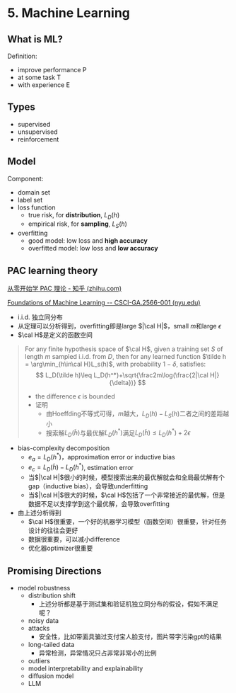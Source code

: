 # 5. Machine Learning



## What is ML?

Definition: 

- improve performance P
- at some task T
- with experience E



## Types

- supervised
- unsupervised
- reinforcement



## Model

Component: 

- domain set
- label set
- loss function
  - true risk, for **distribution**, $L_D(h)$
  - empirical risk, for **sampling**, $L_S(h)$
- overfitting
  - good model: low loss and **high accuracy**
  - overfitted model: low loss and **low accuracy**



## PAC learning theory

[从零开始学 PAC 理论 - 知乎 (zhihu.com)](https://zhuanlan.zhihu.com/p/496517870)

[Foundations of Machine Learning -- CSCI-GA.2566-001 (nyu.edu)](https://cs.nyu.edu/~mohri/ml14/)

- i.i.d. 独立同分布
- 从定理可以分析得到，overfitting即是large $|\cal H|$，small $m$和large $\epsilon$
- $\cal H$是定义的函数空间

> For any finite hypothesis space of $\cal H$, given a training set $S$ of length $m$ sampled i.i.d. from $D$, then for any learned function $\tilde h = \arg\min_{h\in\cal H}L_s(h)$, with probability $1-\delta$, satisfies: 
> $$
> L_D(\tilde h)\leq L_D(h^*)+\sqrt{\frac2m\log(\frac{2|\cal H|}{\delta})}
> $$
>
> - the difference $\epsilon$ is bounded
> - 证明
>   - 由Hoeffding不等式可得，$m$越大，$L_D(h)-L_S(h)$二者之间的差距越小
>   - 搜索解$L_D(\tilde h)$与最优解$L_D(h^*)$满足$L_D(\tilde h)\leq L_D(h^*)+2\epsilon$

- bias-complexity decomposition
  - $e_a=L_D(h^*)$，approximation error or inductive bias
  - $e_c=L_D(\tilde h)-L_D(h^*)$,  estimation error
  - 当$|\cal H|$很小的时候，模型搜索出来的最优解就会和全局最优解有个gap（inductive bias），会导致underfitting
  - 当$|\cal H|$很大的时候，$\cal H$包括了一个非常接近的最优解，但是数据不足以支撑学到这个最优解，会导致overfitting
- 由上述分析得到
  - $\cal H$很重要，一个好的机器学习模型（函数空间）很重要，针对任务设计的往往会更好
  - 数据很重要，可以减小difference
  - 优化器optimizer很重要



## Promising Directions

- model robustness
  - distribution shift
    - 上述分析都是基于测试集和验证机独立同分布的假设，假如不满足呢？
  - noisy data
  - attacks
    - 安全性，比如带面具骗过支付宝人脸支付，图片带字污染gpt的结果
  - long-tailed data
    - 异常检测，异常情况只占非常非常小的比例
  - outliers
  - model interpretability and explainability
  - diffusion model
  - LLM